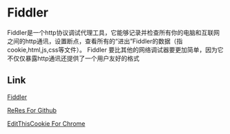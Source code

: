 # Fiddler

Fiddler是一个http协议调试代理工具，它能够记录并检查所有你的电脑和互联网之间的http通讯，设置断点，查看所有的“进出”Fiddler的数据（指cookie,html,js,css等文件）。 Fiddler 要比其他的网络调试器要更加简单，因为它不仅仅暴露http通讯还提供了一个用户友好的格式



## Link

[Fiddler](https://www.telerik.com/fiddler)

[ReRes For Github](https://github.com/hanan198501/ReRes)

[EditThisCookie For Chrome](https://chrome.google.com/webstore/detail/editthiscookie/fngmhnnpilhplaeedifhccceomclgfbg/reviews)